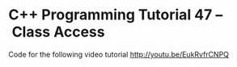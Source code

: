 C++ Programming Tutorial 47 – Class Access
==========================================

Code for the following video tutorial http://youtu.be/EukRvfrCNPQ
